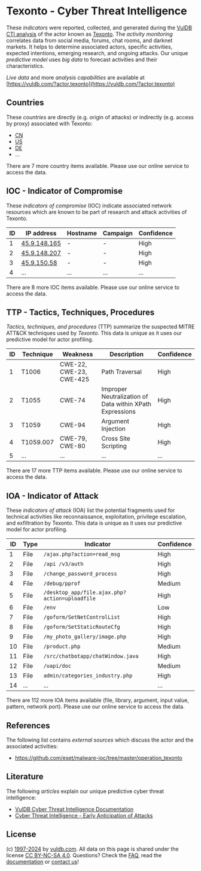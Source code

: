 # Texonto - Cyber Threat Intelligence

These _indicators_ were reported, collected, and generated during the [VulDB CTI analysis](https://vuldb.com/?kb.cti) of the actor known as [Texonto](https://vuldb.com/?actor.texonto). The _activity monitoring_ correlates data from social media, forums, chat rooms, and darknet markets. It helps to determine associated actors, specific activities, expected intentions, emerging research, and ongoing attacks. Our unique _predictive model_ uses _big data_ to forecast activities and their characteristics.

_Live data_ and more _analysis capabilities_ are available at [https://vuldb.com/?actor.texonto](https://vuldb.com/?actor.texonto)

## Countries

These _countries_ are directly (e.g. origin of attacks) or indirectly (e.g. access by proxy) associated with Texonto:

* [CN](https://vuldb.com/?country.cn)
* [US](https://vuldb.com/?country.us)
* [DE](https://vuldb.com/?country.de)
* ...

There are 7 more country items available. Please use our online service to access the data.

## IOC - Indicator of Compromise

These _indicators of compromise_ (IOC) indicate associated network resources which are known to be part of research and attack activities of Texonto.

ID | IP address | Hostname | Campaign | Confidence
-- | ---------- | -------- | -------- | ----------
1 | [45.9.148.165](https://vuldb.com/?ip.45.9.148.165) | - | - | High
2 | [45.9.148.207](https://vuldb.com/?ip.45.9.148.207) | - | - | High
3 | [45.9.150.58](https://vuldb.com/?ip.45.9.150.58) | - | - | High
4 | ... | ... | ... | ...

There are 8 more IOC items available. Please use our online service to access the data.

## TTP - Tactics, Techniques, Procedures

_Tactics, techniques, and procedures_ (TTP) summarize the suspected MITRE ATT&CK techniques used by _Texonto_. This data is unique as it uses our predictive model for actor profiling.

ID | Technique | Weakness | Description | Confidence
-- | --------- | -------- | ----------- | ----------
1 | T1006 | CWE-22, CWE-23, CWE-425 | Path Traversal | High
2 | T1055 | CWE-74 | Improper Neutralization of Data within XPath Expressions | High
3 | T1059 | CWE-94 | Argument Injection | High
4 | T1059.007 | CWE-79, CWE-80 | Cross Site Scripting | High
5 | ... | ... | ... | ...

There are 17 more TTP items available. Please use our online service to access the data.

## IOA - Indicator of Attack

These _indicators of attack_ (IOA) list the potential fragments used for technical activities like reconnaissance, exploitation, privilege escalation, and exfiltration by Texonto. This data is unique as it uses our predictive model for actor profiling.

ID | Type | Indicator | Confidence
-- | ---- | --------- | ----------
1 | File | `/ajax.php?action=read_msg` | High
2 | File | `/api /v3/auth` | High
3 | File | `/change_password_process` | High
4 | File | `/debug/pprof` | Medium
5 | File | `/desktop_app/file.ajax.php?action=uploadfile` | High
6 | File | `/env` | Low
7 | File | `/goform/SetNetControlList` | High
8 | File | `/goform/SetStaticRouteCfg` | High
9 | File | `/my_photo_gallery/image.php` | High
10 | File | `/product.php` | Medium
11 | File | `/src/chatbotapp/chatWindow.java` | High
12 | File | `/uapi/doc` | Medium
13 | File | `admin/categories_industry.php` | High
14 | ... | ... | ...

There are 112 more IOA items available (file, library, argument, input value, pattern, network port). Please use our online service to access the data.

## References

The following list contains _external sources_ which discuss the actor and the associated activities:

* https://github.com/eset/malware-ioc/tree/master/operation_texonto

## Literature

The following _articles_ explain our unique predictive cyber threat intelligence:

* [VulDB Cyber Threat Intelligence Documentation](https://vuldb.com/?kb.cti)
* [Cyber Threat Intelligence - Early Anticipation of Attacks](https://www.scip.ch/en/?labs.20201022)

## License

(c) [1997-2024](https://vuldb.com/?kb.changelog) by [vuldb.com](https://vuldb.com/?kb.about). All data on this page is shared under the license [CC BY-NC-SA 4.0](https://creativecommons.org/licenses/by-nc-sa/4.0/). Questions? Check the [FAQ](https://vuldb.com/?kb.faq), read the [documentation](https://vuldb.com/?kb) or [contact us](https://vuldb.com/?contact)!

